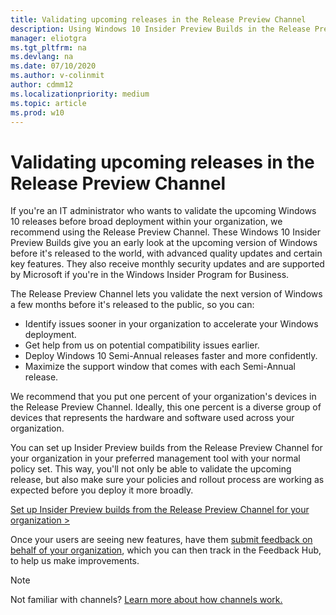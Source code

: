 ```yaml
---
title: Validating upcoming releases in the Release Preview Channel 
description: Using Windows 10 Insider Preview Builds in the Release Preview Channel to validate upcoming releases of Windows
manager: eliotgra
ms.tgt_pltfrm: na
ms.devlang: na
ms.date: 07/10/2020
ms.author: v-colinmit
author: cdmm12
ms.localizationpriority: medium
ms.topic: article
ms.prod: w10
---
```


# Validating upcoming releases in the Release Preview Channel

If you're an IT administrator who wants to validate the upcoming Windows 10 releases before broad deployment within your organization, we recommend using the Release Preview Channel. These Windows 10 Insider Preview Builds give you an early look at the upcoming version of Windows before it's released to the world, with advanced quality updates and certain key features. They also receive monthly security updates and are supported by Microsoft if you're in the Windows Insider Program for Business.

The Release Preview Channel lets you validate the next version of Windows a few months before it's released to the public, so you can:

* Identify issues sooner in your organization to accelerate your Windows deployment.
* Get help from us on potential compatibility issues earlier.
* Deploy Windows 10 Semi-Annual releases faster and more confidently.
* Maximize the support window that comes with each Semi-Annual release.

We recommend that you put one percent of your organization's devices in the Release Preview Channel. Ideally, this one percent is a diverse group of devices that represents the hardware and software used across your organization. 

You can set up Insider Preview builds from the Release Preview Channel for your organization in your preferred management tool with your normal policy set. This way, you'll not only be able to validate the upcoming release, but also make sure your policies and rollout process are working as expected before you deploy it more broadly. 

[Set up Insider Preview builds from the Release Preview Channel for your organization >](https://docs.microsoft.com/windows-insider/at-work-pro/wip-4-biz-manage)

Once your users are seeing new features, have them [submit feedback on behalf of your organization](https://docs.microsoft.com/windows-insider/at-work-pro/wip-4-biz-feedback), which you can then track in the Feedback Hub, to help us make improvements. 

> [!NOTE] 
> Not familiar with channels? [Learn more about how channels work.](https://docs.microsoft.com/windows-insider/at-home/flighting)







